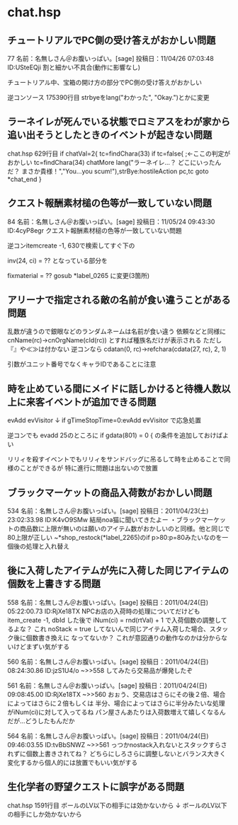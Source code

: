# chat.hsp


## チュートリアルでPC側の受け答えがおかしい問題
77 名前：名無しさん＠お腹いっぱい。[sage] 投稿日：11/04/26 07:03:48 ID:USteEQji
割と細かい不具合(動作に影響なし)

チュートリアル中、宝箱の開け方の部分でPC側の受け答えがおかしい

逆コンソース 175390行目
strbyeをlang("わかった", "Okay.")とかに変更

## ラーネイレが死んでいる状態でロミアスをわが家から追い出そうとしたときのイベントが起きない問題

chat.hsp 629行目
  if chatVal=2{
    tc=findChara(33)
    if tc=false{ ;←ここの判定がおかしい
      tc=findChara(34)
      chatMore lang("ラーネイレ…？ どこにいったんだ？ まさか貴様！","You...you scum!"),strBye:hostileAction pc,tc
      goto *chat_end
      }

## クエスト報酬素材槌の色等が一致していない問題
84 名前：名無しさん＠お腹いっぱい。[sage] 投稿日：11/05/24 09:43:30 ID:4cyP8egr
クエスト報酬素材槌の色等が一致していない問題

逆コンitemcreate -1, 630で検索してすぐ下の

inv(24, ci) = ??
となっている部分を

fixmaterial = ??
gosub *label_0265
に変更(3箇所)

## アリーナで指定される敵の名前が食い違うことがある問題
乱数が違うので銀眼などのランダムネームは名前が食い違う
依頼などと同様に
cnName(rc)→cnOrgName(cId(rc))
とすれば種族名だけが表示される
ただし『』や≪≫は付かない
逆コンなら
cdatan(0, rc)→refchara(cdata(27, rc), 2, 1)

引数がユニット番号でなくキャラIDであることに注意

## 時を止めている間にメイドに話しかけると待機人数以上に来客イベントが追加できる問題
evAdd evVisitor
↓
if gTimeStopTime=0:evAdd evVisitor
で応急処置

逆コンでも
evadd 25のところに
if gdata(801) = 0 {
の条件を追加しておけばよい

リリィを殺すイベントでもリリィをサンドバッグに吊るして時を止めることで同様のことができるが
特に進行に問題は出ないので放置


## ブラックマーケットの商品入荷数がおかしい問題
534 名前：名無しさん＠お腹いっぱい。[sage] 投稿日：2011/04/23(土) 23:02:33.98 ID:K4vO9SMw
結局noa猫に聞いてきたよー
・ブラックマーケットの商品数に上限が無いのは願いのアイテム数がおかしいのと同様。他と同じで80上限が正しい
~*shop_restock(*label_2265)のif p>80:p=80みたいなのを一個後の処理と入れ替え

## 後に入荷したアイテムが先に入荷した同じアイテムの個数を上書きする問題
558 名前：名無しさん＠お腹いっぱい。[sage] 投稿日：2011/04/24(日) 05:22:00.73 ID:RjXe18TX
NPCお店の入荷時の処理についてだけども
item_create -1, dbId
した後で
iNum(ci) = rnd(rtVal) + 1
で入荷個数の調整してるよな？
これ
noStack = true
してないんで同じアイテム入荷した場合、スタック後に個数書き換えに
なってないか？
これが意図通りの動作なのかは分からないけどまずい気がする

560 名前：名無しさん＠お腹いっぱい。[sage] 投稿日：2011/04/24(日) 08:24:30.86 ID:jzS1U4/o
~>>558
してみたら交易品が爆発したぞ

561 名前：名無しさん＠お腹いっぱい。[sage] 投稿日：2011/04/24(日) 09:08:45.00 ID:RjXe18TX
~>>560
おぉう、交易店はさらにその後２倍、場合によってはさらに２倍もしくは
半分、場合によってはさらに半分みたいな処理がiNum(ci)に対して入ってるね
パン屋さんあたりは入荷数増えて嬉しくなるんだが…どうしたもんだか

564 名前：名無しさん＠お腹いっぱい。[sage] 投稿日：2011/04/24(日) 09:46:03.55 ID:tvBbSNWZ
~>>561
っつかnostack入れないとスタックすらされずに個数上書きされてね？
どちらにしろさらに調整しないとバランス大きく変化するから個人的には放置でもいい気がする

## 生化学者の野望クエストに誤字がある問題

chat.hsp 1591行目
ボールのLV以下の相手には効かないから
↓
ボールのLV以下の相手にしか効かないから

